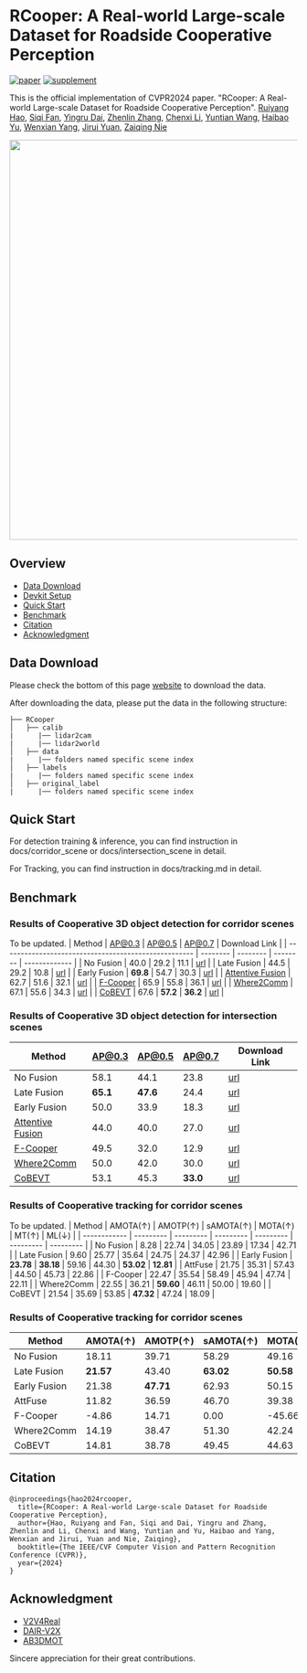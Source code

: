 # RCooper: A Real-world Large-scale Dataset for Roadside Cooperative Perception

[![paper](https://img.shields.io/badge/arXiv-Paper-<COLOR>.svg)]()
[![supplement](https://img.shields.io/badge/Supplementary-Material-red)]()

This is the official implementation of CVPR2024 paper. "RCooper: A Real-world Large-scale Dataset for Roadside Cooperative Perception".
[Ruiyang Hao](https://ry-hao.top/),  [Siqi Fan](https://leofansq.github.io/), [Yingru Dai](https://dblp.org/pid/350/9258.html), [Zhenlin Zhang](https://www.linkedin.com/in/zhenlinzhangtim/), [Chenxi Li](),  [Yuntian Wang](), [Haibao Yu](https://scholar.google.com/citations?user=JW4F5HoAAAAJ), [Wenxian Yang](https://scholar.google.com/citations?user=Kiz73xwAAAAJ), [Jirui Yuan](https://air.tsinghua.edu.cn/en/info/1012/1219.htm), [Zaiqing Nie](https://air.tsinghua.edu.cn/en/info/1046/1192.htm)

<p style="text-align:center">
<img src="assets/poster_RCooper.png" width="700" alt="" class="img-responsive">
</p>

## Overview
- [Data Download](#data-download)
- [Devkit Setup](#devkit-setup)
- [Quick Start](#quick-start)
- [Benchmark](#benchmark)
- [Citation](#citation)
- [Acknowledgment](#known-issues)

## Data Download
Please check the bottom of this page [website](https://www.t3caic.com/qingzhen/) to download the data.

After downloading the data, please put the data in the following structure:
```shell
├── RCooper
│   ├── calib
|      |── lidar2cam
|      |── lidar2world
│   ├── data
|      |── folders named specific scene index
│   ├── labels
|      |── folders named specific scene index
│   ├── original_label
|      |── folders named specific scene index
```

## Quick Start

For detection training & inference, you can find instruction in docs/corridor_scene or docs/intersection_scene in detail.

For Tracking, you can find instruction in docs/tracking.md in detail.

## Benchmark
### Results of Cooperative 3D object detection for corridor scenes
To be updated.
| Method                                               | AP@0.3   | AP@0.5   | AP@0.7   | Download Link |
| ---------------------------------------------------- | -------- | -------- | -------- | ------------- |
| No Fusion                                            | 40.0     | 29.2     | 11.1     | [url]()       |
| Late Fusion                                          | 44.5     | 29.2     | 10.8     | [url]()       |
| Early Fusion                                         | **69.8** | 54.7     | 30.3     | [url]()       |
| [Attentive Fusion](https://arxiv.org/abs/2109.07644) | 62.7     | 51.6     | 32.1     | [url]()       |
| [F-Cooper](https://arxiv.org/abs/1909.06459)         | 65.9     | 55.8     | 36.1     | [url]()       |
| [Where2Comm](https://arxiv.org/abs/2209.12836)       | 67.1     | 55.6     | 34.3     | [url]()       |
| [CoBEVT](https://arxiv.org/abs/2207.02202)           | 67.6     | **57.2** | **36.2** | [url]()       |

### Results of Cooperative 3D object detection for intersection scenes
| Method                                               | AP@0.3   | AP@0.5   | AP@0.7   | Download Link |
| ---------------------------------------------------- | -------- | -------- | -------- | ------------- |
| No Fusion                                            | 58.1     | 44.1     | 23.8     | [url]()       |
| Late Fusion                                          | **65.1** | **47.6** | 24.4     | [url]()       |
| Early Fusion                                         | 50.0     | 33.9     | 18.3     | [url]()       |
| [Attentive Fusion](https://arxiv.org/abs/2109.07644) | 44.0     | 40.0     | 27.0     | [url]()       |
| [F-Cooper](https://arxiv.org/abs/1909.06459)         | 49.5     | 32.0     | 12.9     | [url]()       |
| [Where2Comm](https://arxiv.org/abs/2209.12836)       | 50.0     | 42.0     | 30.0     | [url]()       |
| [CoBEVT](https://arxiv.org/abs/2207.02202)           | 53.1     | 45.3     | **33.0** | [url]()       |

### Results of Cooperative tracking for corridor scenes
To be updated.
| Method       | AMOTA(↑)  | AMOTP(↑)  | sAMOTA(↑) | MOTA(↑)   | MT(↑)     | ML(↓)     |
| ------------ | --------- | --------- | --------- | --------- | --------- | --------- |
| No Fusion    | 8.28      | 22.74     | 34.05     | 23.89     | 17.34     | 42.71     |
| Late Fusion  | 9.60      | 25.77     | 35.64     | 24.75     | 24.37     | 42.96     |
| Early Fusion | **23.78** | **38.18** | 59.16     | 44.30     | **53.02** | **12.81** |
| AttFuse      | 21.75     | 35.31     | 57.43     | 44.50     | 45.73     | 22.86     |
| F-Cooper     | 22.47     | 35.54     | 58.49     | 45.94     | 47.74     | 22.11     |
| Where2Comm   | 22.55     | 36.21     | **59.60** | 46.11     | 50.00     | 19.60     |
| CoBEVT       | 21.54     | 35.69     | 53.85     | **47.32** | 47.24     | 18.09     |

### Results of Cooperative tracking for corridor scenes
| Method       | AMOTA(↑)  | AMOTP(↑)  | sAMOTA(↑) | MOTA(↑)   | MT(↑)     | ML(↓)     |
| ------------ | --------- | --------- | --------- | --------- | --------- | --------- |
| No Fusion    | 18.11     | 39.71     | 58.29     | 49.16     | 35.32     | 41.64     |
| Late Fusion  | **21.57** | 43.40     | **63.02** | **50.58** | **42.75** | **34.20** |
| Early Fusion | 21.38     | **47.71** | 62.93     | 50.15     | 36.80     | 42.75     |
| AttFuse      | 11.82     | 36.59     | 46.70     | 39.38     | 29.00     | 53.90     |
| F-Cooper     | -4.86     | 14.71     | 0.00      | -45.66    | 11.52     | 50.56     |
| Where2Comm   | 14.19     | 38.47     | 51.30     | 42.24     | 29.00     | 45.72     |
| CoBEVT       | 14.81     | 38.78     | 49.45     | 44.63     | 33.83     | 35.69     |

## Citation
```shell
@inproceedings{hao2024rcooper,
  title={RCooper: A Real-world Large-scale Dataset for Roadside Cooperative Perception},
  author={Hao, Ruiyang and Fan, Siqi and Dai, Yingru and Zhang, Zhenlin and Li, Chenxi and Wang, Yuntian and Yu, Haibao and Yang, Wenxian and Jirui, Yuan and Nie, Zaiqing},
  booktitle={The IEEE/CVF Computer Vision and Pattern Recognition Conference (CVPR)},
  year={2024}
}
```

## Acknowledgment
- [V2V4Real](https://github.com/ucla-mobility/V2V4Real)
- [DAIR-V2X](https://github.com/AIR-THU/DAIR-V2X)
- [AB3DMOT](https://github.com/xinshuoweng/AB3DMOT)

Sincere appreciation for their great contributions.